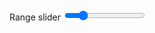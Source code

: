 <form class="usa-form">
  <label class="usa-label" for="usa-range">Range slider</label>
  <input
    id="usa-range"
    class="usa-range"
    type="range"
    min="0"
    max="100"
    step="10"
    value="20"
    aria-valuemin="0"
    aria-valuemax="100"
    aria-valuenow="20"
    role="slider"
  />
</form>